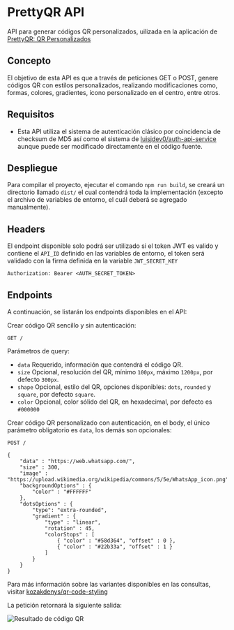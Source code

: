 # PrettyQR API

API para generar códigos QR personalizados, uilizada en la aplicación de [PrettyQR: QR Personalizados](https://play.google.com/store/apps/details?id=com.luisjdev.pretty_qr)

## Concepto

El objetivo de esta API es que a través de peticiones GET o POST, genere códigos QR con estilos personalizados, realizando modificaciones como, formas, colores, gradientes, ícono personalizado en el centro, entre otros.

## Requisitos

- Esta API utiliza el sistema de autenticación clásico por coincidencia de checksum de MD5 así como el sistema de [luisjdev0/auth-api-service](https://github.com/luisjdev0/auth-api-service.git) aunque puede ser modificado directamente en el código fuente.

## Despliegue

Para compilar el proyecto, ejecutar el comando ``` npm run build ```, se creará un directorio llamado  ``` dist/ ``` el cual contendrá toda la implementación (excepto el archivo de variables de entorno, el cuál deberá se agregado manualmente).

## Headers

El endpoint disponible solo podrá ser utilizado si el token JWT es valido y contiene el ```API_ID``` definido en las variables de entorno, el token será validado con la firma definida en la variable ```JWT_SECRET_KEY```

```http
Authorization: Bearer <AUTH_SECRET_TOKEN>
```

## Endpoints

A continuación, se listarán los endpoints disponibles en el API:

Crear código QR sencillo y sin autenticación:

```http
GET /
```

Parámetros de query:

* ```data``` Requerido, información que contendrá el código QR.
* ```size``` Opcional, resolución del QR, mínimo ```100px```, máximo ```1200px```, por defecto ```300px```.
* ```shape``` Opcional, estilo del QR, opciones disponibles: ```dots```, ```rounded``` y ```square```, por defecto ```square```.
* ```color``` Opcional, color sólido del QR, en hexadecimal, por defecto es ```#000000``` 

Crear código QR personalizado con autenticación, en el body, el único parámetro obligatorio es ```data```, los demás son opcionales:

```http
POST /

{
    "data" : "https://web.whatsapp.com/",
    "size" : 300,
    "image" : "https://upload.wikimedia.org/wikipedia/commons/5/5e/WhatsApp_icon.png",
    "backgroundOptions" : {
        "color" : "#FFFFFF"
    },
    "dotsOptions" : {
        "type": "extra-rounded",
        "gradient" : {
            "type" : "linear",
            "rotation" : 45,
            "colorStops" : [
                { "color" : "#58d364", "offset" : 0 },
                { "color" : "#22b33a", "offset" : 1 }
            ]
        }
    }
}

```
Para más información sobre las variantes disponibles en las consultas, visitar [kozakdenys/qr-code-styling](https://github.com/KilianB/styled-qr-code)

La petición retornará la siguiente salida:

![Resultado de código QR](https://imgur.com/SdOAUPN.png)